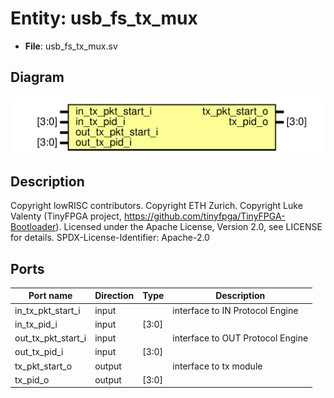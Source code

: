 # Entity: usb_fs_tx_mux

- **File**: usb_fs_tx_mux.sv
## Diagram

![Diagram](usb_fs_tx_mux.svg "Diagram")
## Description

 Copyright lowRISC contributors.
 Copyright ETH Zurich.
 Copyright Luke Valenty (TinyFPGA project, https://github.com/tinyfpga/TinyFPGA-Bootloader).
 Licensed under the Apache License, Version 2.0, see LICENSE for details.
 SPDX-License-Identifier: Apache-2.0

## Ports

| Port name          | Direction | Type  | Description                       |
| ------------------ | --------- | ----- | --------------------------------- |
| in_tx_pkt_start_i  | input     |       |  interface to IN Protocol Engine  |
| in_tx_pid_i        | input     | [3:0] |                                   |
| out_tx_pkt_start_i | input     |       |  interface to OUT Protocol Engine |
| out_tx_pid_i       | input     | [3:0] |                                   |
| tx_pkt_start_o     | output    |       |  interface to tx module           |
| tx_pid_o           | output    | [3:0] |                                   |
